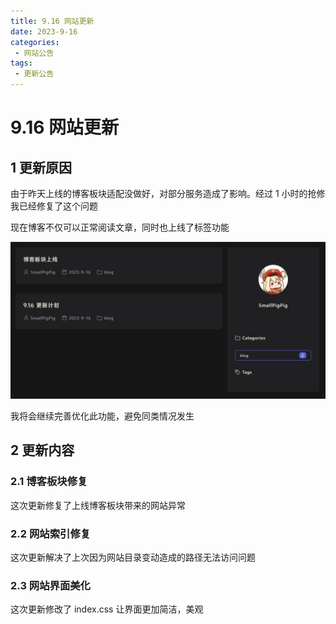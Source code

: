 ```yaml
---
title: 9.16 网站更新
date: 2023-9-16
categories:
 - 网站公告
tags:
 - 更新公告
---
```


# 9.16 网站更新

## 1 更新原因

由于昨天上线的博客板块适配没做好，对部分服务造成了影响。经过 1 小时的抢修我已经修复了这个问题

现在博客不仅可以正常阅读文章，同时也上线了标签功能

![博客分类](./images/博客分类.png)

我将会继续完善优化此功能，避免同类情况发生

## 2 更新内容

### 2.1 博客板块修复

这次更新修复了上线博客板块带来的网站异常

### 2.2 网站索引修复

这次更新解决了上次因为网站目录变动造成的路径无法访问问题

### 2.3 网站界面美化

这次更新修改了 index.css 让界面更加简洁，美观
